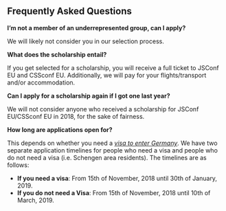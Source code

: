 ## Frequently Asked Questions

__I’m not a member of an underrepresented group, can I apply?__

We will likely not consider you in our selection process.

__What does the scholarship entail?__

If you get selected for a scholarship, you will receive a full ticket to JSConf EU and CSSconf EU. Additionally, we will pay for your flights/transport and/or accommodation.

__Can I apply for a scholarship again if I got one last year?__

We will not consider anyone who received a scholarship for JSConf EU/CSSconf EU in 2018, for the sake of fairness.

__How long are applications open for?__

This depends on whether you need a [_visa to enter Germany_](https://www.auswaertiges-amt.de/en/einreiseundaufenthalt/visabestimmungen-node). We have two separate application timelines for people who need a visa and people who do not need a visa (i.e. Schengen area residents). The timelines are as follows:

- __If you need a visa__: From 15th of November, 2018 until 30th of January, 2019.
- __If you do not need a Visa__: From 15th of November, 2018 until 10th of March, 2019.
